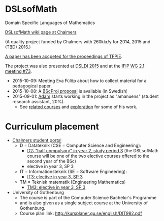# DSLsofMath
Domain Specific Languages of Mathematics

[DSLsofMath wiki page at Chalmers](http://wiki.portal.chalmers.se/cse/pmwiki.php/FP/DSLsofMath)

(A quality project funded by Chalmers with 260kkr/y for 2014, 2015 and (TBD) 2016.)

[A paper has been accpeted for the proceedings of TFPIE](https://github.com/DSLsofMath/tfpie2015).

The project was also presented at [DSLDI 2015](https://github.com/DSLsofMath/dsldi2015) and
at the [IFIP WG 2.1 meeting #73](http://www.cse.chalmers.se/~patrikj/talks/WG2.1_Goteborg_Jansson_Ionescu_DSLsofMath.pdf).

* 2015-10-09: Meeting Eva Fülöp about how to collect material for a pedagogical paper.
* 2015-10-08: A [BScProj proposal](BScProj/DSLsofMath_andra_kurser.md) is available (in Swedish)
* 2015-09-01: [Adam](http://adam.sandbergericsson.se/) starts working in the project as "amanuens" (student research assistant, 20%).
    * See [related courses](related_courses.org) and [exploration](exploration/) for some of his work.

# Curriculum placement

* [Chalmers student portal](https://www.student.chalmers.se/sp/course?course_id=24179)
    * D = Datateknik (CSE = Computer Science and Engineering):
        * [D2: "half compulsory" in year 2, study period 3](https://www.student.chalmers.se/sp/programplan?program_id=1227&grade=2&conc_id=-1) (the DSLsofMath course will be one of the two elective courses offered to the second year of the BSc)
        * elective in year 3, SP 3
    * IT = Informationsteknik (SE = Software Engineering):
        * [IT3: elective in year 3, SP 3](https://www.student.chalmers.se/sp/programplan?program_id=1231&grade=3&conc_id=-1)
    * TM = Teknisk matematik (Engineering Mathematics)
        * [TM3: elective in year 3, SP 3](https://www.student.chalmers.se/sp/programplan?program_id=1237&grade=3&conc_id=-1)
* University of Gothenburg
    * The course is part of the Computer Science Bachelor's Programme
    * and is also given as a single subject course at the University of Gothenburg.
    * Course plan link: http://kursplaner.gu.se/english/DIT982.pdf
